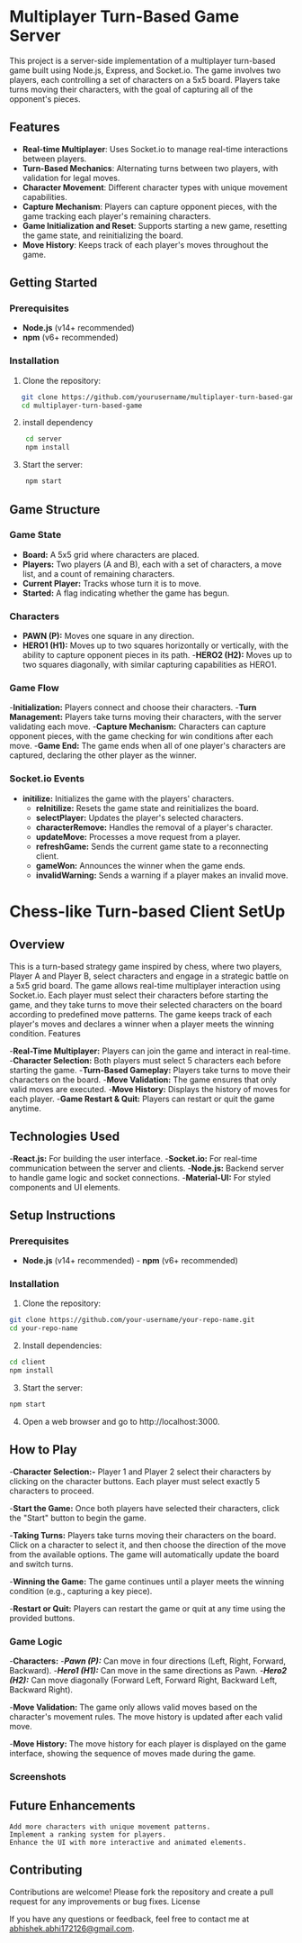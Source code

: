 # Multiplayer Turn-Based Game Server

This project is a server-side implementation of a multiplayer turn-based game built using Node.js, Express, and Socket.io. The game involves two players, each controlling a set of characters on a 5x5 board. Players take turns moving their characters, with the goal of capturing all of the opponent's pieces.

## Features

- **Real-time Multiplayer**: Uses Socket.io to manage real-time interactions between players.
- **Turn-Based Mechanics**: Alternating turns between two players, with validation for legal moves.
- **Character Movement**: Different character types with unique movement capabilities.
- **Capture Mechanism**: Players can capture opponent pieces, with the game tracking each player's remaining characters.
- **Game Initialization and Reset**: Supports starting a new game, resetting the game state, and reinitializing the board.
- **Move History**: Keeps track of each player's moves throughout the game.

## Getting Started

### Prerequisites

- **Node.js** (v14+ recommended)
- **npm** (v6+ recommended)

### Installation

1. Clone the repository:
```bash
   git clone https://github.com/yourusername/multiplayer-turn-based-game.git
   cd multiplayer-turn-based-game
```
2. install dependency 
```bash
    cd server
    npm install
``` 
 3. Start the server:
```bash
    npm start
```

## Game Structure
### Game State

- **Board:** A 5x5 grid where characters are placed.
- **Players:** Two players (A and B), each with a set of characters, a move list, and a count of remaining characters.
- **Current Player:** Tracks whose turn it is to move.
- **Started:** A flag indicating whether the game has begun.

### Characters

- **PAWN (P):** Moves one square in any direction.
- **HERO1 (H1):** Moves up to two squares horizontally or vertically, with the ability to capture opponent pieces in its path.
-**HERO2 (H2):** Moves up to two squares diagonally, with similar capturing capabilities as HERO1.

### Game Flow

-**Initialization:** Players connect and choose their characters.
-**Turn Management:** Players take turns moving their characters, with the server validating each move.
 -**Capture Mechanism:** Characters can capture opponent pieces, with the game checking for win conditions after each move.
-**Game End:** The game ends when all of one player's characters are captured, declaring the other player as the winner.

### Socket.io Events

- **initilize:** Initializes the game with the players' characters.
    - **reInitilize:** Resets the game state and reinitializes the board.
    - **selectPlayer:** Updates the player's selected characters.
    - **characterRemove:** Handles the removal of a player's character.
    - **updateMove:** Processes a move request from a player.
    - **refreshGame:** Sends the current game state to a reconnecting client.
    - **gameWon:** Announces the winner when the game ends.
    - **invalidWarning:** Sends a warning if a player makes an invalid move.



# Chess-like Turn-based Client SetUp
## Overview

This is a turn-based strategy game inspired by chess, where two players, Player A and Player B, select characters and engage in a strategic battle on a 5x5 grid board. The game allows real-time multiplayer interaction using Socket.io. Each player must select their characters before starting the game, and they take turns to move their selected characters on the board according to predefined move patterns. The game keeps track of each player's moves and declares a winner when a player meets the winning condition.
Features

-**Real-Time Multiplayer:** Players can join the game and interact in real-time.
    -**Character Selection:** Both players must select 5 characters each before starting the game.
    -**Turn-Based Gameplay:** Players take turns to move their characters on the board.
    -**Move Validation:** The game ensures that only valid moves are executed.
    -**Move History:** Displays the history of moves for each player.
    -**Game Restart & Quit:** Players can restart or quit the game anytime.

## Technologies Used

-**React.js:** For building the user interface.
    -**Socket.io:** For real-time communication between the server and clients.
    -**Node.js:** Backend server to handle game logic and socket connections.
    -**Material-UI:** For styled components and UI elements.

## Setup Instructions
### Prerequisites

   - **Node.js** (v14+ recommended)
    - **npm** (v6+ recommended)

### Installation

1. Clone the repository:
```bash
git clone https://github.com/your-username/your-repo-name.git
cd your-repo-name
```

2. Install dependencies:

```bash
cd client
npm install
```
3. Start the server:
```bash
npm start
```
4. Open a web browser and go to http://localhost:3000.

## How to Play

-**Character Selection:-**
        Player 1 and Player 2 select their characters by clicking on the character buttons.
        Each player must select exactly 5 characters to proceed.

-**Start the Game:**
        Once both players have selected their characters, click the "Start" button to begin the game.

-**Taking Turns:**
        Players take turns moving their characters on the board.
        Click on a character to select it, and then choose the direction of the move from the available options.
        The game will automatically update the board and switch turns.

-**Winning the Game:**
        The game continues until a player meets the winning condition (e.g., capturing a key piece).

-**Restart or Quit:**
        Players can restart the game or quit at any time using the provided buttons.

### Game Logic

 -**Characters:**
        -***Pawn (P):*** Can move in four directions (Left, Right, Forward, Backward).
        -***Hero1 (H1):*** Can move in the same directions as Pawn.
        -***Hero2 (H2):*** Can move diagonally (Forward Left, Forward Right, Backward Left, Backward Right).

-**Move Validation:**
        The game only allows valid moves based on the character's movement rules.
        The move history is updated after each valid move.

-**Move History:**
        The move history for each player is displayed on the game interface, showing the sequence of moves made during the game.

### Screenshots

## Future Enhancements
    Add more characters with unique movement patterns.
    Implement a ranking system for players.
    Enhance the UI with more interactive and animated elements.

## Contributing
Contributions are welcome! Please fork the repository and create a pull request for any improvements or bug fixes.
License

If you have any questions or feedback, feel free to contact me at abhishek.abhi172126@gmail.com.